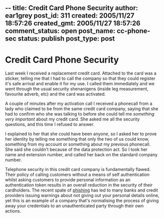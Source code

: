 --
title: Credit Card Phone Security
author: ear1grey
post_id: 311
created: 2005/11/27 18:57:26
created_gmt: 2005/11/27 18:57:26
comment_status: open
post_name: cc-phone-sec
status: publish
post_type: post
---
# Credit Card Phone Security

Last week I received a replacement credit card. Attached to the card was a sticker, telling me that I had to call the company so that they could register it's safe arrival and enable it for my use.  I called them immediately and we went through the usual security shenanigens (inside leg measurement, favourite adverb, etc) and the card was activated.

A couple of minutes after my activation call I received a phonecall from a lady who claimed to be from the same credit card company, saying that she had to confirm who she was talking to before she could tell me _something very important_ about my credit card. She asked me all the security questions, and this time I refused to answer.

I explained to her that she could have been anyone, so I asked her to prove her identity by telling me something that only the two of us could know, something from my account or something about my previous phonecall. She said she couldn't because of the data protection act. So I took her name and extension number, and called her back on the standard company number.

Telephone security in this credit card company is fundamentally flawed. Their policy of calling customers without a means of self authentication whilst asking customers to provide personal information as an authentication token results in an overall reduction in the security of their cardholders. The recent spate of [phishing](http://en.wikipedia.org/wiki/Phishing) has led to many banks and credit providers issuing warnings about not giving out your personal details online, yet this is an example of a company that's normalising the process of giving away your credentials to an unauthenticated party through their own actions.
